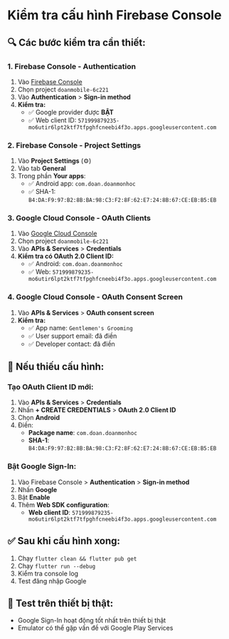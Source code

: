 # Kiểm tra cấu hình Firebase Console

## 🔍 **Các bước kiểm tra cần thiết:**

### 1. **Firebase Console - Authentication**
1. Vào [Firebase Console](https://console.firebase.google.com/)
2. Chọn project `doanmobile-6c221`
3. Vào **Authentication** > **Sign-in method**
4. **Kiểm tra:**
   - ✅ Google provider được **BẬT**
   - ✅ Web client ID: `571999879235-mo6utir6lpt2ktf7tfpghfcneebi4f3o.apps.googleusercontent.com`

### 2. **Firebase Console - Project Settings**
1. Vào **Project Settings** (⚙️)
2. Vào tab **General**
3. Trong phần **Your apps**:
   - ✅ Android app: `com.doan.doanmonhoc`
   - ✅ SHA-1: `B4:DA:F9:97:B2:8B:BA:98:C3:F2:8F:62:E7:24:8B:67:CE:EB:B5:EB`

### 3. **Google Cloud Console - OAuth Clients**
1. Vào [Google Cloud Console](https://console.cloud.google.com/)
2. Chọn project `doanmobile-6c221`
3. Vào **APIs & Services** > **Credentials**
4. **Kiểm tra có OAuth 2.0 Client ID:**
   - ✅ Android: `com.doan.doanmonhoc`
   - ✅ Web: `571999879235-mo6utir6lpt2ktf7tfpghfcneebi4f3o.apps.googleusercontent.com`

### 4. **Google Cloud Console - OAuth Consent Screen**
1. Vào **APIs & Services** > **OAuth consent screen**
2. **Kiểm tra:**
   - ✅ App name: `Gentlemen's Grooming`
   - ✅ User support email: đã điền
   - ✅ Developer contact: đã điền

## 🚨 **Nếu thiếu cấu hình:**

### Tạo OAuth Client ID mới:
1. Vào **APIs & Services** > **Credentials**
2. Nhấn **+ CREATE CREDENTIALS** > **OAuth 2.0 Client ID**
3. Chọn **Android**
4. Điền:
   - **Package name**: `com.doan.doanmonhoc`
   - **SHA-1**: `B4:DA:F9:97:B2:8B:BA:98:C3:F2:8F:62:E7:24:8B:67:CE:EB:B5:EB`

### Bật Google Sign-In:
1. Vào Firebase Console > **Authentication** > **Sign-in method**
2. Nhấn **Google**
3. Bật **Enable**
4. Thêm **Web SDK configuration**:
   - **Web client ID**: `571999879235-mo6utir6lpt2ktf7tfpghfcneebi4f3o.apps.googleusercontent.com`

## ✅ **Sau khi cấu hình xong:**
1. Chạy `flutter clean && flutter pub get`
2. Chạy `flutter run --debug`
3. Kiểm tra console log
4. Test đăng nhập Google

## 📱 **Test trên thiết bị thật:**
- Google Sign-In hoạt động tốt nhất trên thiết bị thật
- Emulator có thể gặp vấn đề với Google Play Services


